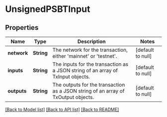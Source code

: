 # UnsignedPSBTInput
## Properties

| Name | Type | Description | Notes |
|------------ | ------------- | ------------- | -------------|
| **network** | **String** | The network for the transaction, either &#39;mainnet&#39; or &#39;testnet&#39;. | [default to null] |
| **inputs** | **String** | The inputs for the transaction as a JSON string of an array of TxInput objects. | [default to null] |
| **outputs** | **String** | The outputs for the transaction as a JSON string of an array of TxOutput objects. | [default to null] |

[[Back to Model list]](../README.md#documentation-for-models) [[Back to API list]](../README.md#documentation-for-api-endpoints) [[Back to README]](../README.md)

